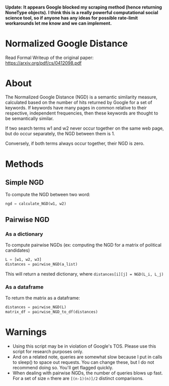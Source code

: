 
#### Update: It appears Google blocked my scraping method (hence returning NoneType objects). I think this is a really powerful computational social science tool, so if anyone has any ideas for possible rate-limit workarounds let me know and we can implement.   

# Normalized Google Distance
Read Formal Writeup of the original paper: https://arxiv.org/pdf/cs/0412098.pdf
# About
The Normalized Google Distance (NGD) is a semantic similarity measure, calculated based on the number of hits returned by Google for a set of keywords. If keywords have many pages in common relative to their respective, independent frequencies, then these keywords are thought to be semantically similar.

If two search terms w1 and w2 never occur together on the same web page, but do occur separately, the NGD between them is 1.

Conversely, if both terms always occur together, their NGD is zero.

# Methods
## Simple NGD
To compute the NGD between two word:

``` Python
ngd = calculate_NGD(w1, w2)
```

## Pairwise NGD
### As a dictionary

To compute pairwise NGDs (ex: computing the NGD for a matrix of political candidates)
``` Python
L = [w1, w2, w3]
distances = pairwise_NGD(a_list)
```
This will return a nested dictionary, where ```distances[i][j] = NGD(L_i, L_j)```

### As a dataframe
To return the matrix as a dataframe:
``` Python
distances = pairwise_NGD(L)
matrix_df = pairwise_NGD_to_df(distances)
```

# Warnings
* Using this script may be in violation of Google's TOS. Please use this script for research purposes only.
* And on a related note, queries are somewhat slow because I put in calls to sleep() to space out requests. You can change these, but I do not recommend doing so. You'll get flagged quickly.
* When dealing with pairwise NGDs, the number of queries blows up fast. For a set of size ```n``` there are ```[(n-1)(n)]/2``` distinct comparisons.
